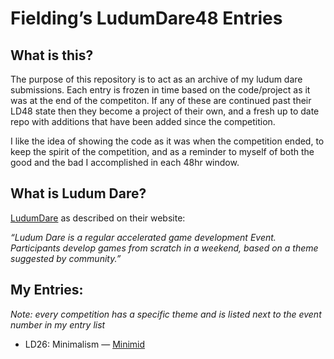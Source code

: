 # Fielding’s LudumDare48 Entries

## What is this?
The purpose of this repository is to act as an archive of my ludum dare submissions. Each entry is frozen in time based on the code/project as it was at the end of the competiton. If any of these are continued past their LD48 state then they become a project of their own, and a fresh up to date repo with additions that have been added since the competition. 

I like the idea of showing the code as it was when the competition ended, to keep the spirit of the competition, and as a reminder to myself of both the good and the bad I accomplished in each 48hr window.

## What is Ludum Dare?
 [LudumDare](http://www.ludumdare.com) as described on their website:

*“Ludum Dare is a regular accelerated game development Event.  Participants develop games from scratch in a weekend, based on a theme suggested by community.”*

## My Entries:

*Note: every competition has a specific theme and is listed next to the event number in my entry list*

* LD26: Minimalism — [Minimid](justfielding/ludumdare/ld26)
